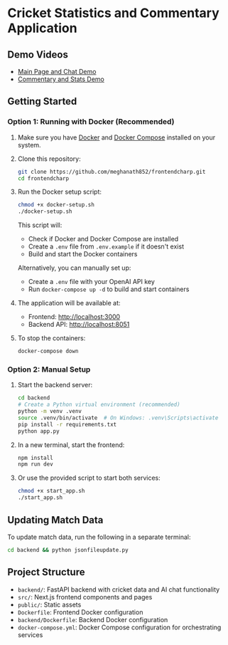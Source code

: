 # Cricket Statistics and Commentary Application

## Demo Videos
- [Main Page and Chat Demo](https://www.youtube.com/watch?v=kz1UalbZqD4)
- [Commentary and Stats Demo](https://www.youtube.com/watch?v=1vWXb16vwnQ)

## Getting Started

### Option 1: Running with Docker (Recommended)

1. Make sure you have [Docker](https://docs.docker.com/get-docker/) and [Docker Compose](https://docs.docker.com/compose/install/) installed on your system.

2. Clone this repository:
   ```bash
   git clone https://github.com/meghanath852/frontendcharp.git
   cd frontendcharp
   ```

3. Run the Docker setup script:
   ```bash
   chmod +x docker-setup.sh
   ./docker-setup.sh
   ```
   
   This script will:
   - Check if Docker and Docker Compose are installed
   - Create a `.env` file from `.env.example` if it doesn't exist
   - Build and start the Docker containers

   Alternatively, you can manually set up:
   - Create a `.env` file with your OpenAI API key
   - Run `docker-compose up -d` to build and start containers

4. The application will be available at:
   - Frontend: [http://localhost:3000](http://localhost:3000)
   - Backend API: [http://localhost:8051](http://localhost:8051)

5. To stop the containers:
   ```bash
   docker-compose down
   ```

### Option 2: Manual Setup

1. Start the backend server:

   ```bash
   cd backend
   # Create a Python virtual environment (recommended)
   python -m venv .venv
   source .venv/bin/activate  # On Windows: .venv\Scripts\activate
   pip install -r requirements.txt
   python app.py
   ```

2. In a new terminal, start the frontend:

   ```bash
   npm install
   npm run dev
   ```

3. Or use the provided script to start both services:

   ```bash
   chmod +x start_app.sh
   ./start_app.sh
   ```

## Updating Match Data

To update match data, run the following in a separate terminal:
```bash
cd backend && python jsonfileupdate.py
```

## Project Structure

- `backend/`: FastAPI backend with cricket data and AI chat functionality
- `src/`: Next.js frontend components and pages
- `public/`: Static assets
- `Dockerfile`: Frontend Docker configuration
- `backend/Dockerfile`: Backend Docker configuration
- `docker-compose.yml`: Docker Compose configuration for orchestrating services

